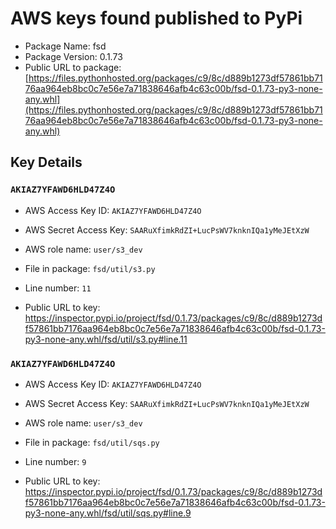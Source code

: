 # AWS keys found published to PyPi

* Package Name: fsd
* Package Version: 0.1.73
* Public URL to package: [https://files.pythonhosted.org/packages/c9/8c/d889b1273df57861bb7176aa964eb8bc0c7e56e7a71838646afb4c63c00b/fsd-0.1.73-py3-none-any.whl](https://files.pythonhosted.org/packages/c9/8c/d889b1273df57861bb7176aa964eb8bc0c7e56e7a71838646afb4c63c00b/fsd-0.1.73-py3-none-any.whl)

## Key Details

### `AKIAZ7YFAWD6HLD47Z4O`

* AWS Access Key ID: `AKIAZ7YFAWD6HLD47Z4O`
* AWS Secret Access Key: `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` 
* AWS role name: `user/s3_dev`
* File in package: `fsd/util/s3.py`
* Line number: `11`

* Public URL to key: https://inspector.pypi.io/project/fsd/0.1.73/packages/c9/8c/d889b1273df57861bb7176aa964eb8bc0c7e56e7a71838646afb4c63c00b/fsd-0.1.73-py3-none-any.whl/fsd/util/s3.py#line.11



### `AKIAZ7YFAWD6HLD47Z4O`

* AWS Access Key ID: `AKIAZ7YFAWD6HLD47Z4O`
* AWS Secret Access Key: `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` 
* AWS role name: `user/s3_dev`
* File in package: `fsd/util/sqs.py`
* Line number: `9`

* Public URL to key: https://inspector.pypi.io/project/fsd/0.1.73/packages/c9/8c/d889b1273df57861bb7176aa964eb8bc0c7e56e7a71838646afb4c63c00b/fsd-0.1.73-py3-none-any.whl/fsd/util/sqs.py#line.9


